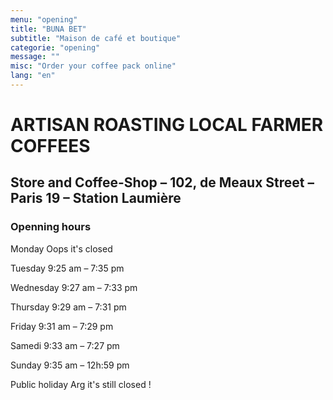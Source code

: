 ```yaml
---
menu: "opening"
title: "BUNA BET"
subtitle: "Maison de café et boutique"
categorie: "opening"
message: ""
misc: "Order your coffee pack online"
lang: "en"
---
```

# ARTISAN ROASTING LOCAL FARMER COFFEES

## Store and Coffee-Shop – 102, de Meaux Street – Paris 19 – Station Laumière

### Openning hours

Monday Oops it's closed

Tuesday 9:25 am – 7:35 pm

Wednesday 9:27 am – 7:33 pm

Thursday 9:29 am – 7:31 pm

Friday 9:31 am – 7:29 pm

Samedi 9:33 am – 7:27 pm

Sunday 9:35 am – 12h:59 pm

Public holiday Arg it's still closed !

